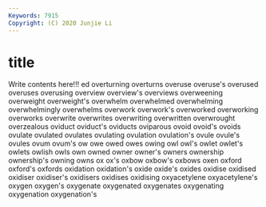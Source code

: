 ```yaml
---
Keywords: 7915
Copyright: (C) 2020 Junjie Li
---
```


# title

Write contents here!!!
ed
overturning 
overturns 
overuse 
overuse's 
overused 
overuses 
overusing 
overview 
overview's 
overviews
overweening 
overweight 
overweight's 
overwhelm 
overwhelmed 
overwhelming 
overwhelmingly 
overwhelms 
overwork 
overwork's
overworked 
overworking 
overworks 
overwrite 
overwrites 
overwriting 
overwritten 
overwrought 
overzealous 
oviduct
oviduct's 
oviducts 
oviparous 
ovoid 
ovoid's 
ovoids 
ovulate 
ovulated 
ovulates 
ovulating
ovulation 
ovulation's 
ovule 
ovule's 
ovules 
ovum 
ovum's 
ow 
owe 
owed
owes 
owing 
owl 
owl's 
owlet 
owlet's 
owlets 
owlish 
owls 
own
owned 
owner 
owner's 
owners 
ownership 
ownership's 
owning 
owns 
ox 
ox's
oxbow 
oxbow's 
oxbows 
oxen 
oxford 
oxford's 
oxfords 
oxidation 
oxidation's 
oxide
oxide's 
oxides 
oxidise 
oxidised 
oxidiser 
oxidiser's 
oxidisers 
oxidises 
oxidising 
oxyacetylene
oxyacetylene's 
oxygen 
oxygen's 
oxygenate 
oxygenated 
oxygenates 
oxygenating 
oxygenation 
oxygenation's 
